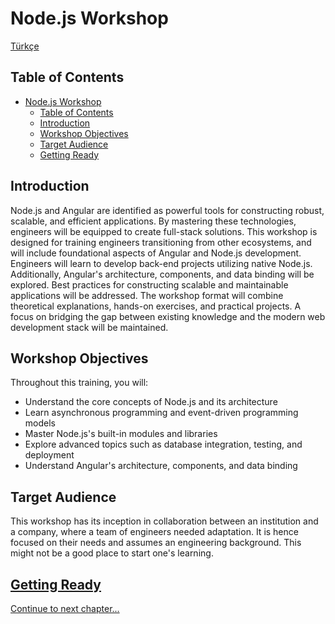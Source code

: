 # Node.js Workshop

[Türkçe](./tr/0-intro.md)

## Table of Contents

- [Node.js Workshop](#nodejs-workshop)
  - [Table of Contents](#table-of-contents)
  - [Introduction](#introduction)
  - [Workshop Objectives](#workshop-objectives)
  - [Target Audience](#target-audience)
  - [Getting Ready](#getting-ready)

## Introduction

Node.js and Angular are identified as powerful tools for constructing robust, scalable, and efficient applications. By mastering these technologies, engineers will be equipped to create full-stack solutions. This workshop is designed for training engineers transitioning from other ecosystems, and will include foundational aspects of Angular and Node.js development. Engineers will learn to develop back-end projects utilizing native Node.js. Additionally, Angular's architecture, components, and data binding will be explored. Best practices for constructing scalable and maintainable applications will be addressed. The workshop format will combine theoretical explanations, hands-on exercises, and practical projects. A focus on bridging the gap between existing knowledge and the modern web development stack will be maintained.

## Workshop Objectives

Throughout this training, you will:

- Understand the core concepts of Node.js and its architecture
- Learn asynchronous programming and event-driven programming models
- Master Node.js's built-in modules and libraries
- Explore advanced topics such as database integration, testing, and deployment
- Understand Angular's architecture, components, and data binding

## Target Audience

This workshop has its inception in collaboration between an institution and a company, where a team of engineers needed adaptation. It is hence focused on their needs and assumes an engineering background. This might not be a good place to start one's learning.

## [Getting Ready](./1-prerequisites.md)

[Continue to next chapter...](./1-prerequisites.md)
